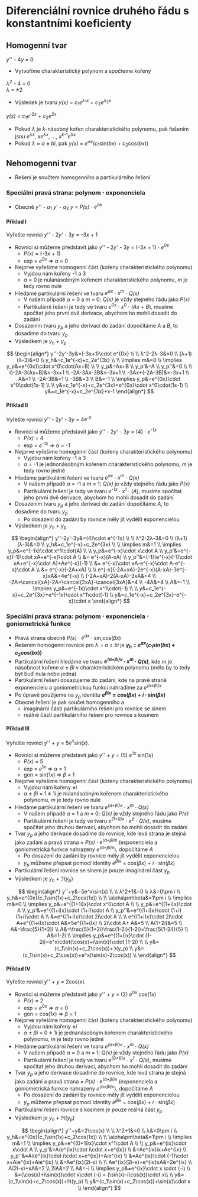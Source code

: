 # Diferenciální rovnice druhého řádu s konstantními koeficienty

## Homogenní tvar

_y_'' - 4<i>y</i> = 0

* Vytvoříme charakteristický polynom a spočteme kořeny

_λ_<sup>2</sup> - 4 = 0<br>_λ_ = ±2

* Výsledek je tvaru _y(x)_ = _c_<sub>1</sub>_e_<sup>_λ_<sub>1</sub>_x_</sup> + _c_<sub>2</sub>_e_<sup>_λ_<sub>2</sub>_x_</sup>

_y(x)_ =  _c_<sub>1</sub>_e_<sup>-2<i>x</i></sup> + _c_<sub>2</sub>_e_<sup>2<i>x</i></sup>

* Pokud _λ_ je _k_-násobný kořen charakteristického polynomu, pak řešením jsou _e_<sup>_λx_</sup>, _xe_<sup>_λx_</sup>, ..., _x_<sup>_k_-1</sup>_e_<sup>_λx_</sup>
* Pokud _λ_ = _a_ ± _bi_, pak _y(x)_ = _e_<sup>_αx_</sup>(_c_<sub>1</sub>sin(_bx_) + _c_<sub>2</sub>cos(_bx_))

## Nehomogenní tvar

* Řešení je součtem homogenního a partikulárního řešení

### Speciální pravá strana: polynom ⋅ exponenciela

* Obecně _y_'' - _a_<sub>1</sub> <i>y</i>' - _a_<sub>2</sub> <i>y</i> = _P(x)_ ⋅ _e<sup>αx</sup>_

#### Příklad I

Vyřešte rovnici _y_'' - 2<i>y</i>' - 3<i>y</i> = -3<i>x</i> + 1

* Rovnici si můžeme představit jako _y_'' - 2<i>y</i>' - 3<i>y</i> = (-3<i>x</i> + 1) ⋅ _e<sup>0x</sup>_
  * _P(x)_ = (-3<i>x</i> + 1)
  * exp = _e<sup>0x</sup>_ ⇒ _α_ = 0
* Nejprve vyřešíme homogenní část (kořeny charakteristického polynomu)
  * Vyjdou nám kořeny -1 a 3
  * _α_ = 0 je nulanásobným kořenem charakteristického polynomu, _m_ je tedy rovno nule
* Hledáme partikulární řešení ve tvaru _e<sup>αx</sup>_ ⋅ _x<sup>m</sup>_ ⋅ _Q(x)_
  * V našem případě _α_ = 0 a _m_ = 0; _Q(x)_ je vždy stejného řádu jako _P(x)_
  * Partikulární řešení je tedy ve tvaru _e<sup>0x</sup>_ ⋅ _x<sup>0</sup>_ ⋅ (_Ax_ + _B_), musíme spočítat jeho první dvě derivace, abychom ho mohli dosadit do zadání
* Dosazením tvaru _y<sub>p</sub>_ a jeho derivací do zadání dopočítáme _A_ a _B_, to dosadíme do tvaru _y<sub>p</sub>_
* Výsledkem je _y<sub>h</sub>_ + _y<sub>p</sub>_

$$
\begin{align*}
y''-2y'-3y&=(-3x+1)\cdot e^{0x} \\
\\
λ^2-2λ-3&=0 \\
(λ+1)(λ-3)&=0 \\
y_h&=c_1e^{-x}+c_2e^{3x} \\
\\
\implies m&=0 \\
\implies y_p&=e^{0x}\cdot x^0\cdot(Ax+B) \\
\\
y_p&=Ax+B \\
y_p'&=A \\
y_p''&=0 \\
\\
0-2A-3(Ax+B)&=-3x+1 \\
-2A-3Ax-3B&=-3x+1 \\
-3Ax+(-2A-3B)&=-3x+1 \\
A&=1 \\
-2A-3B&=1 \\
-3B&=3 \\
B&=-1 \\
\implies y_p&=e^{0x}\cdot x^0\cdot(1x-1) \\
\\
y&=c_1e^{-x}+c_2e^{3x}+e^{0x}\cdot x^0\cdot(1x-1) \\
y&=c_1e^{-x}+c_2e^{3x}+x-1
\end{align*}
$$

#### Příklad II

Vyřešte rovnici _y_'' - 2<i>y</i>' - 3<i>y</i> = 4<i>e<sup>-x</sup></i>

* Rovnici si můžeme představit jako _y_'' - 2<i>y</i>' - 3<i>y</i> = (4) ⋅ <i>e<sup>-1x</sup></i>
  * _P(x)_ = 4
  * exp = _e<sup>-1x</sup>_ ⇒ _α_ = -1
* Nejprve vyřešíme homogenní část (kořeny charakteristického polynomu)
  * Vyjdou nám kořeny -1 a 3
  * _α_ = -1 je jednonásobným kořenem charakteristického polynomu, _m_ je tedy rovno jedné
* Hledáme partikulární řešení ve tvaru _e<sup>αx</sup>_ ⋅ _x<sup>m</sup>_ ⋅ _Q(x)_
  * V našem případě _α_ = -1 a _m_ = 1; _Q(x)_ je vždy stejného řádu jako _P(x)_
  * Partikulární řešení je tedy ve tvaru _e<sup>-1x</sup>_ ⋅ _x<sup>1</sup>_ ⋅ (_A_), musíme spočítat jeho první dvě derivace, abychom ho mohli dosadit do zadání
* Dosazením tvaru _y<sub>p</sub>_ a jeho derivací do zadání dopočítáme _A_, to dosadíme do tvaru _y<sub>p</sub>_
  * Po dosazení do zadání by rovnice měly jít vydělit exponencielou
* Výsledkem je _y<sub>h</sub>_ + _y<sub>p</sub>_

$$
\begin{align*}
y''-2y'-3y&=(4)\cdot e^{-1x} \\
\\
λ^2-2λ-3&=0 \\
(λ+1)(λ-3)&=0 \\
y_h&=c_1e^{-x}+c_2e^{3x} \\
\\
\implies m&=1 \\
\implies y_p&=e^{-1x}\cdot x^1\cdot(A) \\
\\
y_p&=e^{-x}\cdot x\cdot A \\
y_p'&=e^{-x}(-1)\cdot xA+e^{-x}\cdot A \\
&= e^{-x}(A-xA) \\
y_p''&=(-1)(e^{-x}(-1)\cdot xA+e^{-x}\cdot A)+Ae^{-x}(-1) \\
&= e^{-x}\cdot xA-e^{-x}\cdot A-e^{-x}\cdot A \\
&= e^{-x}(-2A+xA) \\
\\
e^{-x}(-2A+xA)-2e^{-x}(A-xA)-3e^{-x}xA&=4e^{-x} \\
(-2A+xA)-2(A-xA)-3xA&=4 \\
-2A+\cancel{xA}-2A+\cancel{2xA}-\cancel{3xA}&=4 \\
-4A&=4 \\
A&=-1 \\
\implies y_p&=e^{-1x}\cdot x^1\cdot(-1) \\
\\
y&=c_1e^{-x}+c_2e^{3x}+e^{-1x}\cdot x^1\cdot(-1) \\
y&=c_1e^{-x}+c_2e^{3x}-e^{-x}\cdot x
\end{align*}
$$

### Speciální pravá strana: polynom ⋅ exponenciela ⋅ goniometrická funkce

* Pravá strana obecně _P(x)_ ⋅ _e<sup>αx</sup>_ ⋅ sin,cos(_βx_)
* Řešením homogenní rovnice pro _λ_ = _a_ ± _bi_ je ___y<sub>h</sub>_ = _e_<sup>_ax_</sup>(_c_<sub>1</sub>sin(_bx_) + _c_<sub>2</sub>cos(_bx_))__
* Partikulární řešení hledáme ve tvaru ___e<sup>(α+βi)x</sup>_ ⋅ _x<sup>m</sup>_ ⋅ _Q(x)___, kde _m_ je násobnost kořene _α_ ± _βi_ v charakteristickém polynomu (mělo by to tedy být buď nula nebo jedna)
* Partikulární řešení dosazujeme do zadání, kde na pravé straně exponencielu a goniometrickou funkci nahradíme za _e<sup>(α+βi)x</sup>_
* Po úpravě použijeme na _y<sub>p</sub>_ identitu ___e<sup>βix</sup>_ = cos(_βx_) + _i_ ⋅ sin(_βx_)__
* Obecné řešení je pak součet homogenního a
  * imaginární části partikulárního řešení pro rovnice se sinem
  * reálné části partikulárního řešení pro rovnice s kosinem

#### Příklad III

Vyřešte rovnici _y_'' + _y_ = 5<i>e<sup>x</sup></i>sin(_x_).

* Rovnici si můžeme představit jako _y_'' + _y_ = (5) _e_<sup>1<i>x</i></sup></i> sin(1<i>x</i>)
  * _P(x)_ = 5
  * exp = _e_<sup>1<i>x</i></sup></i> ⇒ _α_ = 1
  * gon = sin(1<i>x</i>) ⇒ _β_ = 1
* Nejprve vyřešíme homogenní část (kořeny charakteristického polynomu)
  * Vyjdou nám kořeny ±<i>i</i>
  * _α_ ± _βi_ = 1 ± 1<i>i</i> je nulanásobným kořenem charakteristického polynomu, _m_ je tedy rovno nule
* Hledáme partikulární řešení ve tvaru _e<sup>(α+βi)x</sup>_ ⋅ _x<sup>m</sup>_ ⋅ _Q(x)_
  * V našem případě _α_ = 1 a _m_ = 0; _Q(x)_ je vždy stejného řádu jako _P(x)_
  * Partikulární řešení je tedy ve tvaru _e<sup>(1+1i)x</sup>_ ⋅ _x<sup>0</sup>_ ⋅ _Q(x)_, musíme spočítat jeho druhou derivaci, abychom ho mohli dosadit do zadání
* Tvar _y<sub>p</sub>_ a jeho derivace dosadíme do rovnice, kde levá strana je stejná jako zadání a pravá strana = _P(x)_ ⋅ _e<sup>(α+βi)x</sup>_ (exponenciela a goniometrická funkce nahrazeny _e<sup>(α+βi)x</sup>_), dopočítáme _A_
  * Po dosazení do zadání by rovnice měly jít vydělit exponencielou
  * _y<sub>p</sub>_ můžeme přepsat pomocí identity _e<sup>βix</sup>_ = cos(_βx_) + _i_ ⋅ sin(_βx_)
* Partikulární řešení rovnice se sinem je pouze imaginární část _y<sub>p</sub>_
* Výsledkem je _y<sub>h</sub>_ + ℑ(_y<sub>p</sub>_)

$$
\begin{align*}
y''+y&=5e^x\sin(x) \\
\\
λ^2+1&=0 \\
λ&=0\pm i \\
y_h&=e^{0x}(c_1\sin(1x)+c_2\cos(1x)) \\
\\
\alpha\pm\beta&=1\pm i \\
\implies m&=0 \\
\implies y_p&=e^{(1+1i)x}\cdot x^0\cdot A \\
\\
y_p&=e^{(1+i)x}\cdot A \\
y_p'&=e^{(1+i)x}\cdot (1+i)\cdot A \\
y_p''&=e^{(1+i)x}\cdot (1+i)(1+i)\cdot A \\
&=e^{(1+i)x}\cdot 2i\cdot A \\
\\
e^{(1+i)x}\cdot 2i\cdot A+e^{(1+i)x}\cdot A&=5e^{(1+i)x} \\
2i\cdot A+ A&=5 \\
A(1+2i)&=5 \\
A&=\frac{5}{1+2i} \\
A&=\frac{5}{1+2i}\frac{1-2i}{1-2i}=\frac{5(1-2i)}{5} \\
A&=1-2i \\
\implies y_p&=e^{(1+i)x}\cdot (1-2i)=e^x\cdot(\cos(x)+i\sin(x))\cdot (1-2i) \\
\\
y&=(c_1\sin(x)+c_2\cos(x))+ℑ(y_p) \\
y&=(c_1\sin(x)+c_2\cos(x))+e^x(\sin(x)-2\cos(x)) \\
\end{align*}
$$

#### Příklad IV

Vyřešte rovnici _y_'' + _y_ = 2cos(_x_).

* Rovnici si můžeme představit jako _y_'' + _y_ = (2) _e_<sup>0<i>x</i></sup></i> cos(1<i>x</i>)
  * _P(x)_ = 2
  * exp = _e_<sup>0<i>x</i></sup></i> ⇒ _α_ = 0
  * gon = cos(1<i>x</i>) ⇒ _β_ = 1
* Nejprve vyřešíme homogenní část (kořeny charakteristického polynomu)
  * Vyjdou nám kořeny ±<i>i</i>
  * _α_ ± _βi_ = 0 ± 1<i>i</i> je jednanásobným kořenem charakteristického polynomu, _m_ je tedy rovno jedné
* Hledáme partikulární řešení ve tvaru _e<sup>(α+βi)x</sup>_ ⋅ _x<sup>m</sup>_ ⋅ _Q(x)_
  * V našem případě _α_ = 0 a _m_ = 1; _Q(x)_ je vždy stejného řádu jako _P(x)_
  * Partikulární řešení je tedy ve tvaru _e<sup>(0+1i)x</sup>_ ⋅ _x<sup>1</sup>_ ⋅ _Q(x)_, musíme spočítat jeho druhou derivaci, abychom ho mohli dosadit do zadání
* Tvar _y<sub>p</sub>_ a jeho derivace dosadíme do rovnice, kde levá strana je stejná jako zadání a pravá strana = _P(x)_ ⋅ _e<sup>(α+βi)x</sup>_ (exponenciela a goniometrická funkce nahrazeny _e<sup>(α+βi)x</sup>_), dopočítáme _A_
  * Po dosazení do zadání by rovnice měly jít vydělit exponencielou
  * _y<sub>p</sub>_ můžeme přepsat pomocí identity _e<sup>βix</sup>_ = cos(_βx_) + _i_ ⋅ sin(_βx_)
* Partikulární řešení rovnice s kosinem je pouze reálná část _y<sub>p</sub>_
* Výsledkem je _y<sub>h</sub>_ + ℜ(_y<sub>p</sub>_)

$$
\begin{align*}
y''+y&=2\cos(x) \\
\\
λ^2+1&=0 \\
λ&=0\pm i \\
y_h&=e^{0x}(c_1\sin(1x)+c_2\cos(1x)) \\
\\
\alpha\pm\beta&=1\pm i \\
\implies m&=1 \\
\implies y_p&=e^{(0+1i)x}\cdot x^1\cdot A \\
\\
y_p&=e^{ix}\cdot x\cdot A \\
y_p'&=A(e^{ix}\cdot i\cdot x+e^{ix}) \\
&=Ae^{ix}ix+Ae^{ix} \\
y_p''&=Ai(e^{ix}\cdot i\cdot x+e^{ix})+Aie^{ix} \\
&=Ae^{ix}\cdot (-1)\cdot x+Aie^{ix}+Aie^{ix} \\
&=Ae^{ix}(2i-x) \\
\\
Ae^{ix}(2i-x)+e^{ix}xA&=2e^{ix} \\
A(2i-x)+xA&=2 \\
2iA&=2 \\
A&=-i \\
\implies y_p&=e^{ix}\cdot x \cdot (-i) \\
&=(\cos(x)+i\sin(x))\cdot x\cdot (-i) = (\sin(x)-i\cos(x))\cdot x\\
\\
y&=(c_1\sin(x)+c_2\cos(x))+ℜ(y_p) \\
y&=(c_1\sin(x)+c_2\cos(x))+\sin(x)\cdot x \\
\end{align*}
$$
